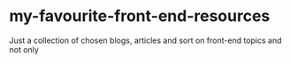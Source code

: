 # my-favourite-front-end-resources
Just a collection of chosen blogs, articles and sort on front-end topics and not only
